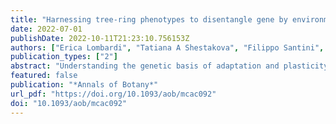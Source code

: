 ```yaml
---
title: "Harnessing tree-ring phenotypes to disentangle gene by environment interactions and their climate dependencies in a circum-Mediterranean pine"
date: 2022-07-01
publishDate: 2022-10-11T21:23:10.756153Z
authors: ["Erica Lombardi", "Tatiana A Shestakova", "Filippo Santini", "Víctor Resco de Dios", "Jordi Voltas"]
publication_types: ["2"]
abstract: "Understanding the genetic basis of adaptation and plasticity in trees constitutes a knowledge gap. We linked dendrochronology and genomics [single nucleotide polymorphisms (SNPs)] for a widespread conifer (Pinus halepensis Mill.) to characterize intraspecific growth differences elicited by climate.The analysis comprised 20-year tree-ring series of 130 trees structured in 23 populations evaluated in a common garden. We tested for genotype by environment interactions (G × E) of indexed ring width (RWI) and early- to latewood ratios (ELI) using factorial regression, which describes G × E as differential gene sensitivity to climate.The species’ annual growth was positively influenced by winter temperature and spring moisture and negatively influenced by previous autumn precipitation and warm springs. Four and five climate factors explained 10 % (RWI) and 16 % (ELI) of population-specific interannual variability, respectively, with populations from drought-prone areas and with uneven precipitation experiencing larger growth reductions during dry vegetative periods. Furthermore, four and two SNPs explained 14 % (RWI) and 10 % (ELI) of interannual variability among trees, respectively. Two SNPs played a putative role in adaptation to climate: one identified from transcriptome sequencing of P. halepensis and another involved in response regulation to environmental stressors.We highlight how tree-ring phenotypes, obtained from a common garden experiment, combined with a candidate-gene approach allow the quantification of genetic and environmental effects determining adaptation for a conifer with a large and complex genome."
featured: false
publication: "*Annals of Botany*"
url_pdf: "https://doi.org/10.1093/aob/mcac092"
doi: "10.1093/aob/mcac092"
---
```


